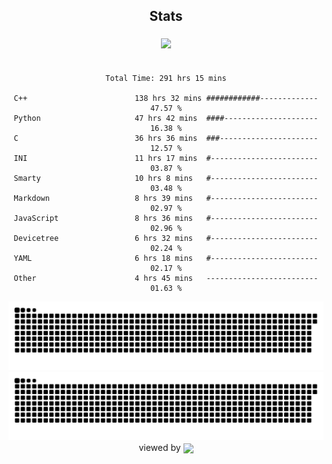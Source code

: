 


<div align="center">

## Stats
<img style="margin: 5px;" src="https://github-readme-stats.vercel.app/api?username=Sylensky&hide=stars&cache_seconds=1800&count_private=true&show_icons=true&include_all_commits=true&hide_border=false&theme=github_dark"/>
</div><br>

<div align="center">

<!--START_SECTION:waka-->

```text
Total Time: 291 hrs 15 mins

C++                        138 hrs 32 mins ############-------------   47.57 %
Python                     47 hrs 42 mins  ####---------------------   16.38 %
C                          36 hrs 36 mins  ###----------------------   12.57 %
INI                        11 hrs 17 mins  #------------------------   03.87 %
Smarty                     10 hrs 8 mins   #------------------------   03.48 %
Markdown                   8 hrs 39 mins   #------------------------   02.97 %
JavaScript                 8 hrs 36 mins   #------------------------   02.96 %
Devicetree                 6 hrs 32 mins   #------------------------   02.24 %
YAML                       6 hrs 18 mins   #------------------------   02.17 %
Other                      4 hrs 45 mins   -------------------------   01.63 %
```

<!--END_SECTION:waka-->

</div>

<div align="center">
<img src="https://raw.githubusercontent.com/Sylensky/Sylensky/animation/github-contribution-grid-snake-dark.svg#gh-dark-mode-only"/>
<img src="https://raw.githubusercontent.com/Sylensky/Sylensky/animation/github-contribution-grid-snake.svg#gh-light-mode-only"/>
</div>

<div align="center">
viewed by <img src="https://visitor-badge.laobi.icu/badge?page_id=Sylensky.Sylensky" align="center" height="20" width="" />
</div>
